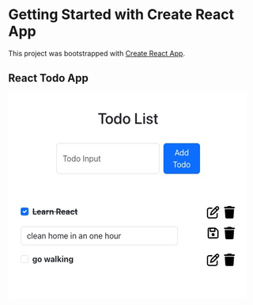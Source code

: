 # Getting Started with Create React App

This project was bootstrapped with [Create React App](https://github.com/facebook/create-react-app).

## React Todo App

![my image](my-image.jpg)